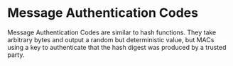 # Message Authentication Codes

Message Authentication Codes are similar to hash functions.
They take arbitrary bytes and output a random but deterministic value,
but MACs using a key to authenticate that the hash digest was produced by a trusted party.
